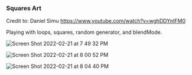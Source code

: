 ### Squares Art

Credit to: Daniel Simu https://www.youtube.com/watch?v=wghDDYnIFM0

Playing with loops, squares, random generator, and blendMode.

![Screen Shot 2022-02-21 at 7 49 32 PM](https://user-images.githubusercontent.com/74201038/155043543-bbfc96a6-b1ac-4ff8-b88e-c6788d3de2ce.png)

![Screen Shot 2022-02-21 at 8 00 52 PM](https://user-images.githubusercontent.com/74201038/155044463-07d9d8a6-7323-4c12-859a-13be8f1641d0.png)

![Screen Shot 2022-02-21 at 8 04 40 PM](https://user-images.githubusercontent.com/74201038/155044750-a2f5a979-d088-41a9-a523-c0bf5dce16f4.png)
